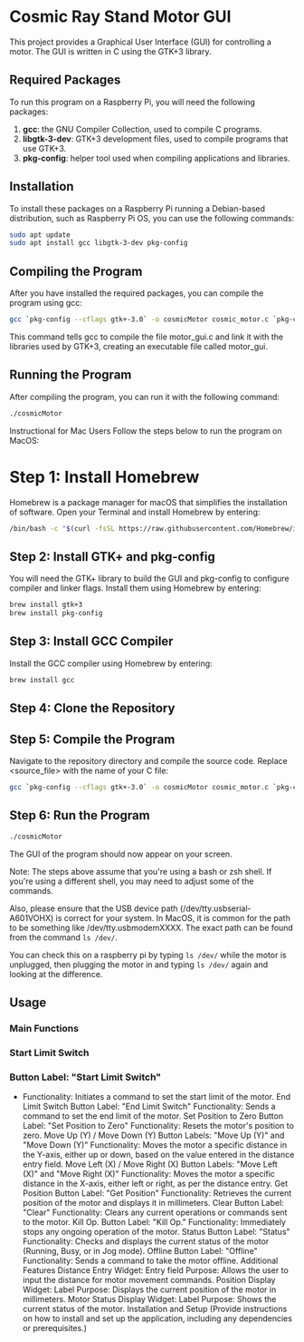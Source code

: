 # Cosmic Ray Stand Motor GUI

This project provides a Graphical User Interface (GUI) for controlling a motor. The GUI is written in C using the GTK+3 library.

## Required Packages

To run this program on a Raspberry Pi, you will need the following packages:

1. **gcc**: the GNU Compiler Collection, used to compile C programs.
2. **libgtk-3-dev**: GTK+3 development files, used to compile programs that use GTK+3.
3. **pkg-config**: helper tool used when compiling applications and libraries.

## Installation

To install these packages on a Raspberry Pi running a Debian-based distribution, such as Raspberry Pi OS, you can use the following commands:

```bash
sudo apt update
sudo apt install gcc libgtk-3-dev pkg-config
```

## Compiling the Program
After you have installed the required packages, you can compile the program using gcc:

```bash
gcc `pkg-config --cflags gtk+-3.0` -o cosmicMotor cosmic_motor.c `pkg-config --libs gtk+-3.0`
```
This command tells gcc to compile the file motor_gui.c and link it with the libraries used by GTK+3, creating an executable file called motor_gui.

## Running the Program
After compiling the program, you can run it with the following command:

```bash
./cosmicMotor
```

Instructional for Mac Users
Follow the steps below to run the program on MacOS:

# Step 1: Install Homebrew
Homebrew is a package manager for macOS that simplifies the installation of software. Open your Terminal and install Homebrew by entering:

```bash
/bin/bash -c "$(curl -fsSL https://raw.githubusercontent.com/Homebrew/install/HEAD/install.sh)"
```
## Step 2: Install GTK+ and pkg-config
You will need the GTK+ library to build the GUI and pkg-config to configure compiler and linker flags. Install them using Homebrew by entering:

```bash
brew install gtk+3
brew install pkg-config
```

## Step 3: Install GCC Compiler
Install the GCC compiler using Homebrew by entering:


```bash
brew install gcc
```

## Step 4: Clone the Repository

## Step 5: Compile the Program
Navigate to the repository directory and compile the source code. Replace <source_file> with the name of your C file:

```bash
gcc `pkg-config --cflags gtk+-3.0` -o cosmicMotor cosmic_motor.c `pkg-config --libs gtk+-3.0`
```

## Step 6: Run the Program

```bash
./cosmicMotor
```

The GUI of the program should now appear on your screen.

Note: The steps above assume that you're using a bash or zsh shell. If you're using a different shell, you may need to adjust some of the commands.

Also, please ensure that the USB device path (/dev/tty.usbserial-A601VOHX) is correct for your system. In MacOS, it is common for the path to be something like /dev/tty.usbmodemXXXX. The exact path can be found from the command `ls /dev/`.

You can check this on a raspberry pi by typing `ls /dev/` while the motor is unplugged, then plugging the motor in and typing `ls /dev/` again and looking at the difference.

## Usage

### Main Functions
### Start Limit Switch
### Button Label: "Start Limit Switch"
* Functionality: Initiates a command to set the start limit of the motor.
End Limit Switch
Button Label: "End Limit Switch"
Functionality: Sends a command to set the end limit of the motor.
Set Position to Zero
Button Label: "Set Position to Zero"
Functionality: Resets the motor's position to zero.
Move Up (Y) / Move Down (Y)
Button Labels: "Move Up (Y)" and "Move Down (Y)"
Functionality: Moves the motor a specific distance in the Y-axis, either up or down, based on the value entered in the distance entry field.
Move Left (X) / Move Right (X)
Button Labels: "Move Left (X)" and "Move Right (X)"
Functionality: Moves the motor a specific distance in the X-axis, either left or right, as per the distance entry.
Get Position
Button Label: "Get Position"
Functionality: Retrieves the current position of the motor and displays it in millimeters.
Clear
Button Label: "Clear"
Functionality: Clears any current operations or commands sent to the motor.
Kill Op.
Button Label: "Kill Op."
Functionality: Immediately stops any ongoing operation of the motor.
Status
Button Label: "Status"
Functionality: Checks and displays the current status of the motor (Running, Busy, or in Jog mode).
Offline
Button Label: "Offline"
Functionality: Sends a command to take the motor offline.
Additional Features
Distance Entry
Widget: Entry field
Purpose: Allows the user to input the distance for motor movement commands.
Position Display
Widget: Label
Purpose: Displays the current position of the motor in millimeters.
Motor Status Display
Widget: Label
Purpose: Shows the current status of the motor.
Installation and Setup
(Provide instructions on how to install and set up the application, including any dependencies or prerequisites.)




